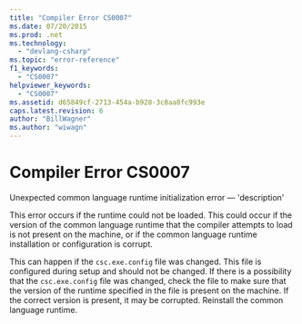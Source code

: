 ```yaml
---
title: "Compiler Error CS0007"
ms.date: 07/20/2015
ms.prod: .net
ms.technology: 
  - "devlang-csharp"
ms.topic: "error-reference"
f1_keywords: 
  - "CS0007"
helpviewer_keywords: 
  - "CS0007"
ms.assetid: d65849cf-2713-454a-b928-3c8aa8fc993e
caps.latest.revision: 6
author: "BillWagner"
ms.author: "wiwagn"
---
```

# Compiler Error CS0007
Unexpected common language runtime initialization error — 'description'  
  
 This error occurs if the runtime could not be loaded. This could occur if the version of the common language runtime that the compiler attempts to load is not present on the machine, or if the common language runtime installation or configuration is corrupt.  
  
 This can happen if the `csc.exe.config` file was changed. This file is configured during setup and should not be changed. If there is a possibility that the `csc.exe.config` file was changed, check the file to make sure that the version of the runtime specified in the file is present on the machine. If the correct version is present, it may be corrupted. Reinstall the common language runtime.
